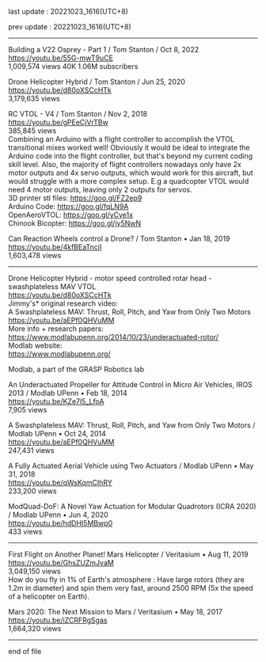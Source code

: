 last update : 20221023_1616(UTC+8)   
  
prev update : 20221023_1616(UTC+8)  
  
---------------------------------------------  
     
Building a V22 Osprey - Part 1 / Tom Stanton / Oct 8, 2022  
https://youtu.be/55G-mwT9uCE  
1,009,574 views		40K		1.06M subscribers  
  
Drone Helicopter Hybrid / Tom Stanton / Jun 25, 2020  
https://youtu.be/d80oXSCcHTk  
3,179,635 views  
  
RC VTOL - V4 / Tom Stanton / Nov 2, 2018  
https://youtu.be/gPEeCjVrTBw  
385,845 views  
Combining an Arduino with a flight controller to accomplish the VTOL transitional mixes worked well! Obviously it would be ideal to integrate the Arduino code into the flight controller, but that's beyond my current coding skill level. Also, the majority of flight controllers nowadays only have 2x motor outputs and 4x servo outputs, which would work for this aircraft, but would struggle with a more complex setup. E.g a quadcopter VTOL would need 4 motor outputs, leaving only 2 outputs for servos.  
3D printer stl files: https://goo.gl/FZ2ep9  
Arduino Code: https://goo.gl/fqLN9A  
OpenAeroVTOL: https://goo.gl/yCye1x  
Chinook Bicopter: https://goo.gl/jy5NwN  
  
  
  
Can Reaction Wheels control a Drone? / Tom Stanton • Jan 18, 2019  
  https://youtu.be/4kfBEaTncjI  
1,603,478 views  
  
  
---------------------------------------------  
  
Drone Helicopter Hybrid - motor speed controlled rotar head - swashplateless MAV VTOL  
  https://youtu.be/d80oXSCcHTk  
Jimmy's* original research video:   
A Swashplateless MAV: Thrust, Roll, Pitch, and Yaw from Only Two Motors  
  https://youtu.be/aEPf0QHVuMM    
More info + research papers:   
  https://www.modlabupenn.org/2014/10/23/underactuated-rotor/  
Modlab website:   
  https://www.modlabupenn.org/  
  
  
Modlab, a part of the GRASP Robotics lab  
  
An Underactuated Propeller for Attitude Control in Micro Air Vehicles, IROS 2013 / Modlab UPenn • Feb 18, 2014  
https://youtu.be/KZe7l5_LfoA  
7,905 views  
  
A Swashplateless MAV: Thrust, Roll, Pitch, and Yaw from Only Two Motors / Modlab UPenn • Oct 24, 2014  
  https://youtu.be/aEPf0QHVuMM    
247,431 views  
  
A Fully Actuated Aerial Vehicle using Two Actuators / Modlab UPenn • May 31, 2018  
  https://youtu.be/qWsKqmCIhRY  
233,200 views  
  
ModQuad-DoF: A Novel Yaw Actuation for Modular Quadrotors (ICRA 2020) / Modlab UPenn • Jun 4, 2020  
https://youtu.be/hdDHI5MBwp0  
 433 views  
  
  
  
---------------------------------------------  
  
First Flight on Another Planet!  Mars Helicopter / Veritasium • Aug 11, 2019  
https://youtu.be/GhsZUZmJvaM  
3,049,150 views  
How do you fly in 1% of Earth's atmosphere : Have large rotors (they are 1.2m in diameter) and spin them very fast, around 2500 RPM (5x the speed of a helicopter on Earth).  
  
  
Mars 2020: The Next Mission to Mars  / Veritasium • May 18, 2017  
https://youtu.be/iZCRFRgSgas  
1,664,320 views  
  
  


    
---------------------------------------------  
end of file
